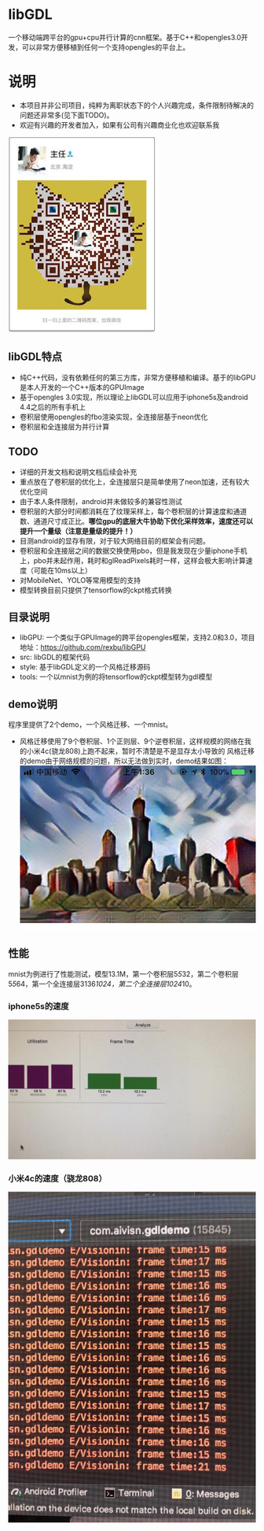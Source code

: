 # libGDL
一个移动端跨平台的gpu+cpu并行计算的cnn框架。基于C++和opengles3.0开发，可以非常方便移植到任何一个支持opengles的平台上。

# 说明
* 本项目并非公司项目，纯粹为离职状态下的个人兴趣完成，条件限制待解决的问题还非常多(见下面TODO)。
* 欢迎有兴趣的开发者加入，如果有公司有兴趣商业化也欢迎联系我

![微信](./image/wechat.jpeg)

## libGDL特点
* 纯C++代码，没有依赖任何的第三方库，非常方便移植和编译。基于的libGPU是本人开发的一个C++版本的GPUImage
* 基于opengles 3.0实现，所以理论上libGDL可以应用于iphone5s及android 4.4之后的所有手机上
* 卷积层使用opengles的fbo渲染实现，全连接层基于neon优化
* 卷积层和全连接层为并行计算

## TODO
* 详细的开发文档和说明文档后续会补充
* 重点放在了卷积层的优化上，全连接层只是简单使用了neon加速，还有较大优化空间
* 由于本人条件限制，android并未做较多的兼容性测试
* 卷积层的大部分时间都消耗在了纹理采样上，每个卷积层的计算速度和通道数、通道尺寸成正比。__哪位gpu的底层大牛协助下优化采样效率，速度还可以提升一个量级（注意是量级的提升！）__
* 目测android的显存有限，对于较大网络目前的框架会有问题。
* 卷积层和全连接层之间的数据交换使用pbo，但是我发现在少量iphone手机上，pbo并未起作用，耗时和glReadPixels耗时一样，这样会极大影响计算速度（可能在10ms以上）
* 对MobileNet、YOLO等常用模型的支持
* 模型转换目前只提供了tensorflow的ckpt格式转换

## 目录说明
* libGPU: 一个类似于GPUImage的跨平台opengles框架，支持2.0和3.0，项目地址：https://github.com/rexbu/libGPU
* src: libGDL的框架代码
* style: 基于libGDL定义的一个风格迁移源码
* tools: 一个以mnist为例的将tensorflow的ckpt模型转为gdl模型

## demo说明
程序里提供了2个demo，一个风格迁移、一个mnist。
* 风格迁移使用了9个卷积层、1个正则层、9个逆卷积层，这样规模的网络在我的小米4c(骁龙808)上跑不起来，暂时不清楚是不是显存太小导致的
风格迁移的demo由于网络规模的问题，所以无法做到实时，demo结果如图：
![风格迁移](./image/style.jpeg)

## 性能
mnist为例进行了性能测试，模型13.1M，第一个卷积层5*5*32，第二个卷积层5*5*64，第一个全连接层3136*1024，第二个全连接层1024*10。

### iphone5s的速度
![iphone速度](./image/iphone_speed.jpeg)
### 小米4c的速度（骁龙808）
![iphone速度](./image/android_speed.jpeg)